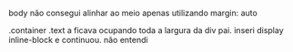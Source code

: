 body
não consegui alinhar ao meio apenas utilizando margin: auto

.container .text a
ficava ocupando toda a largura da div pai. inseri display inline-block e continuou. não entendi